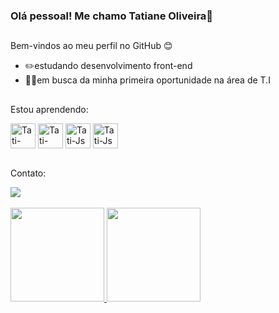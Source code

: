 ### Olá pessoal! Me chamo Tatiane Oliveira👋
##
<p>Bem-vindos ao meu perfil no GitHub 😊</p>

- ✏️estudando desenvolvimento front-end
- 👩‍💻em busca da minha primeira oportunidade na área de T.I 

##

<div style="display: inline_block">
    <p>Estou aprendendo:</p>
    <img align="center" alt="Tati-HTML" height="40" width="40" src="https://cdn.jsdelivr.net/gh/devicons/devicon/icons/html5/html5-original-wordmark.svg" />
    <img align="center" alt="Tati-CSS" height="40" width="40" src="https://cdn.jsdelivr.net/gh/devicons/devicon/icons/css3/css3-original-wordmark.svg" />
    <img align="center" alt="Tati-Js" height="40" width="40" src="https://cdn.jsdelivr.net/gh/devicons/devicon/icons/javascript/javascript-original.svg" /> 
    <img align="center" alt="Tati-Js" height="40" width="40" src="https://cdn.jsdelivr.net/gh/devicons/devicon@latest/icons/go/go-original-wordmark.svg" />
          
</div><br>

<div>
   <p>Contato:</p>
   <a href="https://www.linkedin.com/in/tatiane-araujo-oliveira/" target="_blank"><img src="https://img.shields.io/badge/LinkedIn-0077B5?style=for-the-badge&logo=linkedin&logoColor=white">
</div><br>
  
<div>
  <a href="https://github.com/tatianeao">  
  <img height="150em" src="https://github-readme-stats.vercel.app/api?username=tatianeao&show_icons=true&theme=material-palenight">
  <img height="150em" src="https://github-readme-stats.vercel.app/api/top-langs/?username=tatianeao&layout=compact&langs_count=8&theme=material-palenight">
</div>
